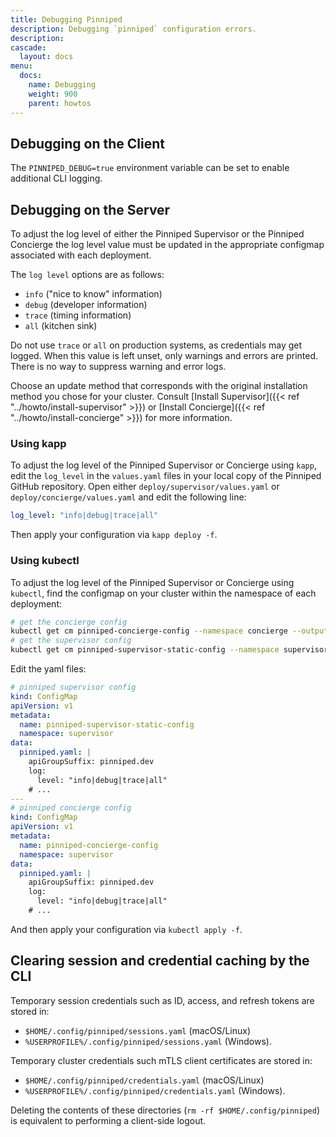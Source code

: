 ```yaml
---
title: Debugging Pinniped 
description: Debugging `pinniped` configuration errors.
description: 
cascade:
  layout: docs
menu:
  docs:
    name: Debugging
    weight: 900
    parent: howtos
---
```


## Debugging on the Client 

The `PINNIPED_DEBUG=true` environment variable can be set to enable additional CLI logging.

## Debugging on the Server

To adjust the log level of either the Pinniped Supervisor or the Pinniped Concierge the log level value must be updated 
in the appropriate configmap associated with each deployment. 

The `log level` options are as follows: 
- `info` ("nice to know" information) 
- `debug` (developer information) 
- `trace` (timing information)
- `all` (kitchen sink)

Do not use `trace` or `all` on production systems, as credentials may get logged. When this value is left unset, 
only warnings and errors are printed. There is no way to suppress warning and error logs.

Choose an update method that corresponds with the original installation method you chose for your cluster. Consult
[Install Supervisor]({{< ref "../howto/install-supervisor" >}}) or [Install Concierge]({{< ref "../howto/install-concierge" >}})
for more information.

### Using kapp

To adjust the log level of the Pinniped Supervisor or Concierge using `kapp`, edit the `log_level` in the `values.yaml` files 
in your local copy of the Pinniped GitHub repository. Open either `deploy/supervisor/values.yaml` or `deploy/concierge/values.yaml` 
and edit the following line: 

```yaml
log_level: "info|debug|trace|all"
```
Then apply your configuration via `kapp deploy -f`.

### Using kubectl

To adjust the log level of the Pinniped Supervisor or Concierge using `kubectl`, find the configmap on your cluster within
the namespace of each deployment:

```bash
# get the concierge config
kubectl get cm pinniped-concierge-config --namespace concierge --output yaml > cm.concierge.yaml
# get the supervisor config
kubectl get cm pinniped-supervisor-static-config --namespace supervisor --output yaml > cm.supervisor.yaml
```

Edit the yaml files:

```yaml
# pinniped supervisor config
kind: ConfigMap
apiVersion: v1
metadata:
  name: pinniped-supervisor-static-config
  namespace: supervisor
data:
  pinniped.yaml: |
    apiGroupSuffix: pinniped.dev
    log:
      level: "info|debug|trace|all"
    # ...
---
# pinniped concierge config
kind: ConfigMap
apiVersion: v1
metadata:
  name: pinniped-concierge-config
  namespace: supervisor
data:
  pinniped.yaml: |
    apiGroupSuffix: pinniped.dev
    log:
      level: "info|debug|trace|all"
    # ...
```

And then apply  your configuration via `kubectl apply -f`.

## Clearing session and credential caching by the CLI

Temporary session credentials such as ID, access, and refresh tokens are stored in:
  - `$HOME/.config/pinniped/sessions.yaml` (macOS/Linux)
  - `%USERPROFILE%/.config/pinniped/sessions.yaml` (Windows).

Temporary cluster credentials such mTLS client certificates are stored in:
  - `$HOME/.config/pinniped/credentials.yaml` (macOS/Linux)
  - `%USERPROFILE%/.config/pinniped/credentials.yaml` (Windows).

Deleting the contents of these directories (`rm -rf $HOME/.config/pinniped`) is equivalent to performing a client-side logout.
